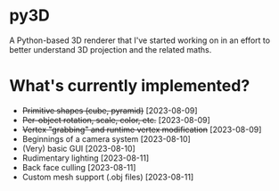 # py3D
A Python-based 3D renderer that I've started working on in an effort to better understand 3D projection and the related maths.

# What's currently implemented?
- ~~Primitive shapes (cube, pyramid)~~ [2023-08-09]
- ~~Per-object rotation, scale, color, etc.~~ [2023-08-09]
- ~~Vertex "grabbing" and runtime vertex modification~~ [2023-08-09]
- Beginnings of a camera system [2023-08-10]
- (Very) basic GUI [2023-08-10]
- Rudimentary lighting [2023-08-11]
- Back face culling [2023-08-11]
- Custom mesh support (.obj files) [2023-08-11]
